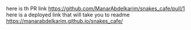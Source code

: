 here is th PR link https://github.com/ManarAbdelkarim/snakes_cafe/pull/1 
here is a deployed link that will take you to readme https://manarabdelkarim.github.io/snakes_cafe/ 